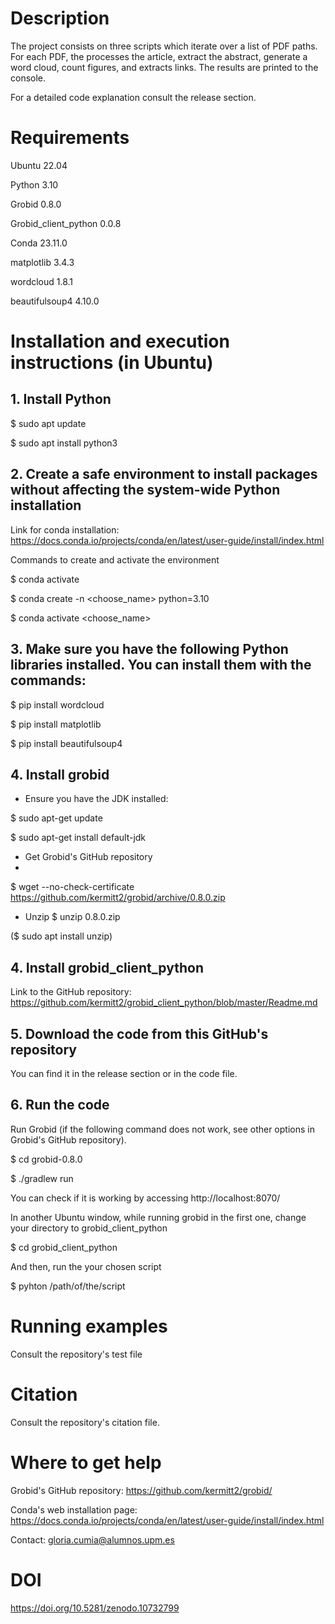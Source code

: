 # Description
The project consists on three scripts which iterate over a list of PDF paths. For each PDF, the processes the article, extract the abstract, generate a word cloud, count figures, and extracts links. The results are printed to the console.

For a detailed code explanation consult the release section.

# Requirements
Ubuntu 22.04

Python 3.10

Grobid 0.8.0

Grobid_client_python 0.0.8

Conda  23.11.0

matplotlib 3.4.3

wordcloud 1.8.1

beautifulsoup4 4.10.0


# Installation and execution instructions (in Ubuntu)
## 1. Install Python
$ sudo apt update

$ sudo apt install python3

## 2. Create a safe environment to install packages without affecting the system-wide Python installation
Link for conda installation: https://docs.conda.io/projects/conda/en/latest/user-guide/install/index.html

Commands to create and activate the environment

$ conda activate

$ conda create -n <choose_name> python=3.10

$ conda activate <choose_name>

## 3. Make sure you have the following Python libraries installed. You can install them with the commands:
$ pip install wordcloud

$ pip install matplotlib

$ pip install beautifulsoup4

## 4. Install grobid
- Ensure you have the JDK installed:
  
$ sudo apt-get update

$ sudo apt-get install default-jdk


- Get Grobid's GitHub repository
- 
$ wget --no-check-certificate https://github.com/kermitt2/grobid/archive/0.8.0.zip


- Unzip
$ unzip 0.8.0.zip

($ sudo apt install unzip)


## 4. Install grobid_client_python
Link to the GitHub repository: https://github.com/kermitt2/grobid_client_python/blob/master/Readme.md

## 5. Download the code from this GitHub's repository
You can find it in the release section or in the code file. 

## 6. Run the code
Run Grobid (if the following command does not work, see other options in Grobid's GitHub repository).

$ cd grobid-0.8.0

$ ./gradlew run

You can check if it is working by accessing http://localhost:8070/

In another Ubuntu window, while running grobid in the first one, change your directory to grobid_client_python

$ cd grobid_client_python

And then, run the your chosen script

$ pyhton /path/of/the/script

# Running examples
Consult the repository's test file

# Citation
Consult the repository's citation file.

# Where to get help 
Grobid's GitHub repository: https://github.com/kermitt2/grobid/

Conda's web installation page: https://docs.conda.io/projects/conda/en/latest/user-guide/install/index.html

Contact: gloria.cumia@alumnos.upm.es

# DOI
https://doi.org/10.5281/zenodo.10732799

